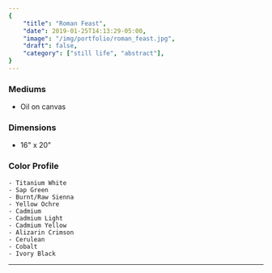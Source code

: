 ```yaml
---
{
    "title": "Roman Feast",
    "date": 2019-01-25T14:13:29-05:00,
    "image": "/img/portfolio/roman_feast.jpg",
    "draft": false,
    "category": ["still life", "abstract"],
}
---
```


### Mediums
- Oil on canvas

### Dimensions
- 16" x 20"

### Color Profile
    - Titanium White
	- Sap Green
	- Burnt/Raw Sienna
	- Yellow Ochre
	- Cadmium
	- Cadmium Light
	- Cadmium Yellow
	- Alizarin Crimson
	- Cerulean 
	- Cobalt 
	- Ivory Black


---